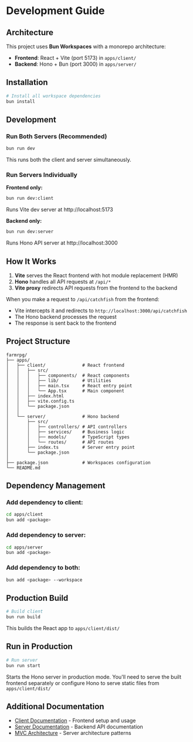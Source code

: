 # Development Guide

## Architecture

This project uses **Bun Workspaces** with a monorepo architecture:

- **Frontend**: React + Vite (port 5173) in `apps/client/`
- **Backend**: Hono + Bun (port 3000) in `apps/server/`

## Installation

```bash
# Install all workspace dependencies
bun install
```

## Development

### Run Both Servers (Recommended)

```bash
bun run dev
```

This runs both the client and server simultaneously.

### Run Servers Individually

**Frontend only:**
```bash
bun run dev:client
```
Runs Vite dev server at http://localhost:5173

**Backend only:**
```bash
bun run dev:server
```
Runs Hono API server at http://localhost:3000

## How It Works

1. **Vite** serves the React frontend with hot module replacement (HMR)
2. **Hono** handles all API requests at `/api/*`
3. **Vite proxy** redirects API requests from the frontend to the backend

When you make a request to `/api/catchfish` from the frontend:
- Vite intercepts it and redirects to `http://localhost:3000/api/catchfish`
- The Hono backend processes the request
- The response is sent back to the frontend

## Project Structure

```
farmrpg/
├── apps/
│   ├── client/              # React frontend
│   │   ├── src/
│   │   │   ├── components/  # React components
│   │   │   ├── lib/         # Utilities
│   │   │   ├── main.tsx     # React entry point
│   │   │   └── App.tsx      # Main component
│   │   ├── index.html
│   │   ├── vite.config.ts
│   │   └── package.json
│   │
│   └── server/              # Hono backend
│       ├── src/
│       │   ├── controllers/ # API controllers
│       │   ├── services/    # Business logic
│       │   ├── models/      # TypeScript types
│       │   └── routes/      # API routes
│       ├── index.ts         # Server entry point
│       └── package.json
│
├── package.json             # Workspaces configuration
└── README.md
```

## Dependency Management

### Add dependency to client:
```bash
cd apps/client
bun add <package>
```

### Add dependency to server:
```bash
cd apps/server
bun add <package>
```

### Add dependency to both:
```bash
bun add <package> --workspace
```

## Production Build

```bash
# Build client
bun run build
```

This builds the React app to `apps/client/dist/`

## Run in Production

```bash
# Run server
bun run start
```

Starts the Hono server in production mode. You'll need to serve the built frontend separately or configure Hono to serve static files from `apps/client/dist/`

## Additional Documentation

- [Client Documentation](./client/README.md) - Frontend setup and usage
- [Server Documentation](./server/README.md) - Backend API documentation
- [MVC Architecture](./server/MVC_ARCHITECTURE.md) - Server architecture patterns
